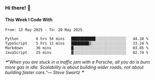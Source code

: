 ### Hi there! 👋

#### This Week I Code With
<!--START_SECTION:waka-->

```txt
From: 13 May 2025 - To: 20 May 2025

Python        6 hrs 54 mins   ███████████░░░░░░░░░░░░░░   44.18 %
TypeScript    5 hrs 11 mins   ████████▒░░░░░░░░░░░░░░░░   33.24 %
Markdown      36 mins         █░░░░░░░░░░░░░░░░░░░░░░░░   03.85 %
JavaScript    25 mins         ▓░░░░░░░░░░░░░░░░░░░░░░░░   02.74 %
```

<!--END_SECTION:waka-->

<!--STARTS_HERE_QUOTE_README-->
<i>❝“When you are stuck in a traffic jam with a Porsche, all you do is burn more gas in idle.  Scalability is about building wider roads, not about building faster cars.”— Steve Swartz   ❞</i>
<!--ENDS_HERE_QUOTE_README-->
